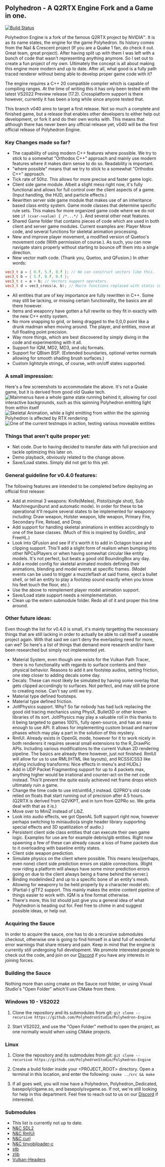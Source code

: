 ## Polyhedron - A Q2RTX Engine Fork and a Game in one.
[![Build Status](https://github.com/NVIDIA/Q2RTX/actions/workflows/build.yml/badge.svg)](https://github.com/NVIDIA/Q2RTX/actions/workflows/build.yml)

Polyhedron Engine is a fork of the famous Q2RTX project by NVIDIA™. It is as its name states, the engine for the game Polyhedron. Its history comes from the Nail & Crescent project (If you are a Quake 1 fan, do check it out. Great team, great project). After having split up with them I was left with a bunch of code that wasn't representing anything anymore. So I set out to create a fun project of my own. Ultimately the concept is all about making this engine more modern and up to date. After all, what good is a fully path traced renderer without being able to develop proper game code with it?

The engine requires a C++ 20 compatible compiler which is capable of compiling ranges. At the time of writing this it has only been tested with the latest VS2022 Preview release (17.2). Crossplatform support is there however, currently it has been a long while since anyone tested that. 

This branch v040 aims to target a first release. Not so much a complete and finished game, but a release that enables other developers to either help out development, or fork it and do their own works with. This means that although there has never been any official release yet, v040 will be the first official release of Polyhedron Engine.

### Key Changes made so far?
- The capability of using modern C++ features where possible. We try to stick to a somewhat "Orthodox C++" approach and mainly use modern features where it makes darn sense to do so. Readability is important.
- "where possible" means that we try to stick to a somewhat "Orthodox C++" approach.
- Tick rate of 50hz. This allows for more precise and faster game logic.
- Client side game module. Albeit a slight mess right now, it's fully functional and allows for full control over the client aspects of a game. (Input handling, the HUD, and particle effects.)
- Rewritten server side game module that makes use of an inheritance based class entity system. Game mode classes that determine specific rule sets. This makes for more organized game code where we do not see ``if (cvar->value) { /*...*/ }``. And several other neat features.
- Shared Game folder that contains pieces of code which are used in both client and server game modules. Current examples are: Player Move code, and several functions for skeletal animation processing.
- New and improve player movement, a modified version of Quetoo's movement code (With permission of course.). As such, you can now navigate stairs properly without starting to bounce off them into a single direction.
- New vector math code. (Thank you, Quetoo, and QFusion.) In other words:
```c++
vec3_t a = { 0.f, 5.f, 0.f }; // We can construct vectors like this.
vec3_t b = { 5.f, 0.f, 0.f };
vec3_t c = a + b; // Vectors support operators.
vec3_t d = vec3_cross(a, b); // Macro functions replaced with static inline functions to accomodate the above.
```
- All entities that are of key importance are fully rewritten in C++. Some may still be lacking, or missing certain functionality, the basics are all there however.
- Items and weaponry have gotten a full rewrite so they fit in exactly with the new C++ entity system.
- No more snapping to grid, or being dragged to the 0,0,0 point like a drunk madman when moving around. The player, and entities, move at full floating point precision.
- Way more things, which are best discovered by simply diving in the code and experimenting with it all.
- Support for IQM, MD2, MD3, and obj formats.
- Support for QBism BSP. (Extended boundaries, optional vertex normals allowing for smooth shading brush surfaces.)
- Custom lightstyle strings, of course, with on/off states supported.

### A small impression:
Here's a few screenshots to accommodate the above. It's not a Quake game, but it is derived from good old Quake tech.
![Mainmenus have a whole game state running behind it, allowing for cool interactive backgrounds, such as this spinning Polyhedron emitting light from within itself](doc/screenshots/mainmenu.png?raw=true "Mainmenus with BSP backgrounds:")
![Skeletal Animation, while a light emitting from within the the spinning Polyhedron is affected by RTX rendering](doc/screenshots/ingame0.png?raw=true "In-game screenshot #0:")
![One of the  current testmaps in action, testing various moveable entities](doc/screenshots/ingame1.png?raw=true "In-game screenshot #1:")
### Things that aren't quite proper yet:
- Net code. Due to having decided to transfer data with full precision and tackle optimizing this later on.
- Demo playback, obviously related to the change above.
- Save/Load states. Simply did not get to this yet.

### General guideline for v0.4.0 features:
The following features are intended to be completed before deploying an official first release:
- Add at minimal 3 weapons: Knife(Melee), Pistol(single shot), Sub Machinegun(burst and automatic mode). In order for these to be operational it'll require several states to be implemented for weaponry including: Draw weapon, Holster weapon, Idle weapon, Primary Fire, Secondary Fire, Reload, and Drop.
- Add support for handling skeletal animations in entities accordingly to one of the base classes. (Much of this is inspired by GoldSrc, and FreeHL.)
- Look into QFusion and see if it's worth it to add in Octagon trace and clipping support. This'll add a slight form of realism when bumping into other NPCs/Players or when having somewhat circular like entity models. It's not perfect, but beats a good old BoundingBox any day.
- Add a model config for skeletal animated models defining their animations, blending and model events at specific frames. (Model events can be used to trigger a muzzleflash at said frame, eject a bullet shell, or tell an entity to play a footstep sound exactly when you know his feet touch the floor, etc.)
- Use the above to reimplement player model animation support.
- Save/Load state support needs a reimplementation.
- Clean up the extern submodule folder. Redo all of it and proper this time around.

### Other future ideas:
Even though the list for v0.4.0 is small, it's mainly targetting the nescessary things that are still lacking in order to actually be able to call itself a useable project again. With that said we can't deny the everlasting need for more, can we? So here's a list of things that demand more research and/or have been researched but simply not implemented yet.
- Material System, even though one exists for the Vulkan Path Tracer, there is no functionality with regards to surface contents and their physical behavior. Reasons to add it are footstep audios, setting friction, one step closer to adding decals some day.
- Decals: These can most likely be simulated by having some overlay that gets clipped accordingly to surfaces. Not perfect, and may still be prone to creating noise. Can't say until we try.
- Material type defined footsteps.
- Material type defined friction.
- JoltPhysics support. Why? So far nobody has had luck replacing the good old tracing mechanics using PhysX, Bullet3D or other known libraries of its sort. JoltPhysics may play a valuable roll in this thanks to it being targeted to games 100%, fully open-source, and has an easy enough to use API. It allows for implementing custom broad and narrow phases which may play a part in the solution of this mystery.
- RmlUI. Already exists in OpenGL mode, however for it to work nicely in both renderers it requires several small extensions to the R_DrawPic APIs. Including various modifications to the current Vulkan 2D rendering pipeline. The basics are already there however, just not finished. RmlUI will allow for us to use RML(HTML like layouts), and  RCSS(CSS3 like styling including transforms: Nice effects in menu's and HUDs.)
- Add in UDP Packet Fragmenting support for up to 4 packets max, anything higher would be irrational and counter-act on the net code instead. This'll prevent the quite easily achieved net frame drops which ultimately ruin a game.
- Change the time code to use int/uint64_t instead. Q2PRO's old code relied on floats that start running out of precision after 4.5 hours. (Q2RTX is derived from Q2VKPT, and in turn from Q2PRo so. We gotta deal with that as it is.)
- Move over to MiniZ instead of LibZ.
- Look into audio effects, we got OpenAL Soft support right now, however perhaps switching to miniaudio(a single header library supporting special effects and 3D spatilization of audio.)
- Persistent client side class entities that can execute their own game logic. Examples for use are for example debris/gib entities. Right now spawning a few of these can already cause a loss of frame packets due to it overloading with baseline entity states.
- Client side weapon prediction.
- Simulate physics on the client where possible. This means less(perhaps, even none) client side prediction errors on stable connections. (Right now riding a platform will always have some minor prediction errors going on due to the client always being a frame behind the server.)
- Binding modelindex2 and up to a specific bone of an entity's mesh. Allowing for weaponry to be held properly by a character model etc.
- (Partial-) glTF2 support. This mainly makes the entire content pipeline of things easier to work with. IQM is a fine format otherwise.
- There's more, this list should just give you a general idea of what Polyhedron is heading out for. Feel free to chime in and suggest possible ideas, or help out.
### Acquiring the Sauce
In order to acquire the sauce, one has to do a recursive submodules checkout, otherwise one is going to find himself in a land full of wonderful error warnings that share misery and pain. Keep in mind that the engine is currently still undergoing full development. We promote interested people to check out the code, and join on our [Discord](https://discord.gg/6Qc6wfmFMR) if you have any interests in joining forces.

### Building the Sauce
Nothing more than using cmake on the Sauce root folder, or using Visual Studio's "Open Folder" which'll use CMake from there.
### Windows 10 - VS2022

  1. Clone the repository and its submodules from git:
     `git clone --recursive https://github.com/PolyhedronStudio/Polyhedron-Engine `

  2. Start VS2022, and use the "Open Folder" method to open the project, as one normally would when using CMake projects.  

### Linux

  1. Clone the repository and its submodules from git:
  `git clone --recursive https://github.com/PolyhedronStudio/Polyhedron-Engine `

  2. Create a build folder inside your <PROJECT_ROOT> directory. Open a terminal in this location, and enter the following:
  `cmake ../src && make`

  3. If all goes well, you will now have a Polyhedron, Polyhedron_Dedicated, basepoly/clgame.so, and basepoly/svgame.so. If not, we're still looking for help in this department. Feel free to reach out to us on our [Discord](https://discord.gg/6Qc6wfmFMR) if interested.

### Submodules

* This list is currently not up to date.
* [N&C SDL2](https://github.com/WatIsDeze/NaC-SDL)
* [N&C RmlUi](https://github.com/WatIsDeze/Nac-RmlUi)
* [N&C curl](https://github.com/WatIsDeze/NaC-curl)
* [N&C tinyobjloader-c](https://github.com/WatIsDeze/nac-tinyobjloader-c)
* [stb](https://github.com/nothings/stb)
* [zlib](https://github.com/madler/zlib)
* [Vulkan-Headers](https://github.com/KhronosGroup/Vulkan-Headers)
